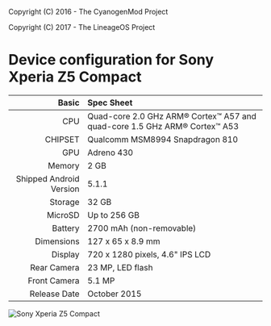 Copyright (C) 2016 - The CyanogenMod Project

Copyright (C) 2017 - The LineageOS Project

Device configuration for Sony Xperia Z5 Compact
=====================================

Basic   | Spec Sheet
-------:|:-------------------------
CPU     | Quad-core 2.0 GHz ARM® Cortex™ A57 and quad-core 1.5 GHz ARM® Cortex™ A53
CHIPSET | Qualcomm MSM8994 Snapdragon 810
GPU     | Adreno 430
Memory  | 2 GB
Shipped Android Version | 5.1.1
Storage | 32 GB
MicroSD | Up to 256 GB
Battery | 2700 mAh (non-removable)
Dimensions | 127 x 65 x 8.9 mm
Display | 720 x 1280 pixels, 4.6" IPS LCD
Rear Camera  | 23 MP, LED flash
Front Camera | 5.1 MP
Release Date | October 2015

![Sony Xperia Z5 Compact](https://raw.githubusercontent.com/LineageOS/lineage_wiki/master/images/devices/suzuran.png&s=300 "Sony Xperia Z5 Compact")
